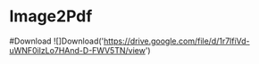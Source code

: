 # Image2Pdf

#Download 
![]Download('https://drive.google.com/file/d/1r7lfiVd-uWNF0ilzLo7HAnd-D-FWV5TN/view')
